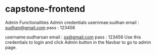 # capstone-frontend


Admin Functionalities
Admin credentials
usernmae:sudhan
email : sudhan@gmail.com
pass : 123456

username:sudharsan
email : ss@gmail.com
pass : 123456
Use this credentials to login and click Admin button in the Navbar to go to admin page.
